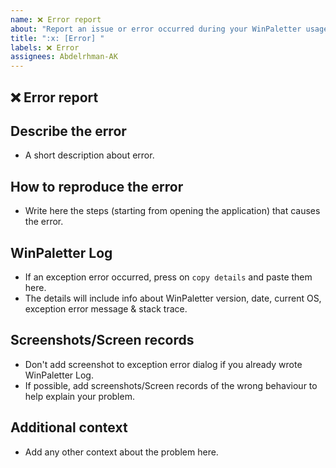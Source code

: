 ```yaml
---
name: ❌ Error report
about: "Report an issue or error occurred during your WinPaletter usage, to help me improve WinPaletter"
title: ":x: [Error] "
labels: ❌ Error
assignees: Abdelrhman-AK
---
```


## :x: Error report

## **Describe the error**
- A short description about error.

## **How to reproduce the error**
- Write here the steps (starting from opening the application) that causes the error.

## **WinPaletter Log**
- If an exception error occurred, press on `copy details` and paste them here. 
- The details will include info about WinPaletter version, date, current OS, exception error message & stack trace.

## **Screenshots/Screen records**
- Don't add screenshot to exception error dialog if you already wrote WinPaletter Log.
- If possible, add screenshots/Screen records of the wrong behaviour to help explain your problem.

## **Additional context**
- Add any other context about the problem here.
